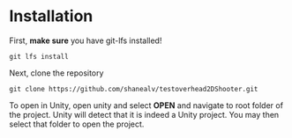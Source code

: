 # Installation
First, **make sure** you have git-lfs installed!
```
git lfs install
```
Next, clone the repository
```
git clone https://github.com/shanealv/testoverhead2DShooter.git
```
To open in Unity, open unity and select **OPEN** and navigate to root folder of the project.  Unity will detect that it is indeed a Unity project.  You may then select that folder to open the project.
